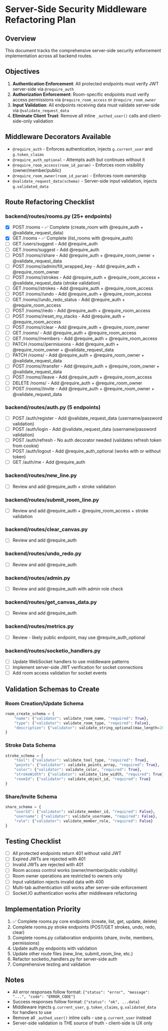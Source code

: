 # Server-Side Security Middleware Refactoring Plan

## Overview
This document tracks the comprehensive server-side security enforcement implementation across all backend routes.

## Objectives
1. **Authentication Enforcement**: All protected endpoints must verify JWT server-side via `@require_auth`
2. **Authorization Enforcement**: Room-specific endpoints must verify access permissions via `@require_room_access` or `@require_room_owner`
3. **Input Validation**: All endpoints receiving data must validate server-side via `@validate_request_data`
4. **Eliminate Client Trust**: Remove all inline `_authed_user()` calls and client-side-only validation

## Middleware Decorators Available
- `@require_auth` - Enforces authentication, injects `g.current_user` and `g.token_claims`
- `@require_auth_optional` - Attempts auth but continues without it
- `@require_room_access(room_id_param)` - Enforces room visibility (owner/member/public)
- `@require_room_owner(room_id_param)` - Enforces room ownership
- `@validate_request_data(schema)` - Server-side input validation, injects `g.validated_data`

## Route Refactoring Checklist

### backend/routes/rooms.py (25+ endpoints)
- [x] POST /rooms - ✅ Complete (create_room with @require_auth + @validate_request_data)
- [x] GET /rooms - ✅ Complete (list_rooms with @require_auth)
- [ ] GET /users/suggest - Add @require_auth
- [ ] GET /rooms/suggest - Add @require_auth
- [ ] POST /rooms/<roomId>/share - Add @require_auth + @require_room_owner + @validate_request_data
- [ ] POST /rooms/<roomId>/admin/fill_wrapped_key - Add @require_auth + @require_room_owner
- [ ] POST /rooms/<roomId>/strokes - Add @require_auth + @require_room_access + @validate_request_data (stroke validation)
- [ ] GET /rooms/<roomId>/strokes - Add @require_auth + @require_room_access
- [ ] POST /rooms/<roomId>/undo - Add @require_auth + @require_room_access
- [ ] GET /rooms/<roomId>/undo_redo_status - Add @require_auth + @require_room_access
- [ ] POST /rooms/<roomId>/redo - Add @require_auth + @require_room_access
- [ ] POST /rooms/<roomId>/reset_my_stacks - Add @require_auth + @require_room_access
- [ ] POST /rooms/<roomId>/clear - Add @require_auth + @require_room_owner
- [ ] GET /rooms/<roomId> - Add @require_auth + @require_room_access
- [ ] GET /rooms/<roomId>/members - Add @require_auth + @require_room_access
- [ ] PATCH /rooms/<roomId>/permissions - Add @require_auth + @require_room_owner + @validate_request_data
- [ ] PATCH /rooms/<roomId> - Add @require_auth + @require_room_owner + @validate_request_data
- [ ] POST /rooms/<roomId>/transfer - Add @require_auth + @require_room_owner + @validate_request_data
- [ ] POST /rooms/<roomId>/leave - Add @require_auth + @require_room_access
- [ ] DELETE /rooms/<roomId> - Add @require_auth + @require_room_owner
- [ ] POST /rooms/<roomId>/invite - Add @require_auth + @require_room_owner + @validate_request_data

### backend/routes/auth.py (5 endpoints)
- [ ] POST /auth/register - Add @validate_request_data (username/password validation)
- [ ] POST /auth/login - Add @validate_request_data (username/password validation)
- [ ] POST /auth/refresh - No auth decorator needed (validates refresh token from cookie)
- [ ] POST /auth/logout - Add @require_auth_optional (works with or without token)
- [ ] GET /auth/me - Add @require_auth

### backend/routes/new_line.py
- [ ] Review and add @require_auth + stroke validation

### backend/routes/submit_room_line.py
- [ ] Review and add @require_auth + @require_room_access + stroke validation

### backend/routes/clear_canvas.py
- [ ] Review and add @require_auth

### backend/routes/undo_redo.py
- [ ] Review and add @require_auth

### backend/routes/admin.py
- [ ] Review and add @require_auth with admin role check

### backend/routes/get_canvas_data.py
- [ ] Review and add @require_auth

### backend/routes/metrics.py
- [ ] Review - likely public endpoint, may use @require_auth_optional

### backend/routes/socketio_handlers.py
- [ ] Update WebSocket handlers to use middleware patterns
- [ ] Implement server-side JWT verification for socket connections
- [ ] Add room access validation for socket events

## Validation Schemas to Create

### Room Creation/Update Schema
```python
room_create_schema = {
    "name": {"validator": validate_room_name, "required": True},
    "type": {"validator": validate_room_type, "required": False},
    "description": {"validator": validate_string_optional(max_length=2000), "required": False}
}
```

### Stroke Data Schema
```python
stroke_schema = {
    "tool": {"validator": validate_tool_type, "required": True},
    "points": {"validator": validate_points_array, "required": True},
    "color": {"validator": validate_color, "required": True},
    "strokeWidth": {"validator": validate_line_width, "required": True},
    "roomId": {"validator": validate_object_id, "required": True}
}
```

### Share/Invite Schema
```python
share_schema = {
    "userId": {"validator": validate_member_id, "required": False},
    "username": {"validator": validate_username, "required": False},
    "role": {"validator": validate_member_role, "required": False}
}
```

## Testing Checklist
- [ ] All protected endpoints return 401 without valid JWT
- [ ] Expired JWTs are rejected with 401
- [ ] Invalid JWTs are rejected with 401
- [ ] Room access control works (owner/member/public visibility)
- [ ] Room owner operations are restricted to owners only
- [ ] Input validation rejects invalid data with 400
- [ ] Multi-tab authentication still works after server-side enforcement
- [ ] Socket.IO authentication works after middleware refactoring

## Implementation Priority
1. ✅ Complete rooms.py core endpoints (create, list, get, update, delete)
2. Complete rooms.py stroke endpoints (POST/GET strokes, undo, redo, clear)
3. Complete rooms.py collaboration endpoints (share, invite, members, permissions)
4. Update auth.py endpoints with validation
5. Update other route files (new_line, submit_room_line, etc.)
6. Refactor socketio_handlers.py for server-side auth
7. Comprehensive testing and validation

## Notes
- All error responses follow format: `{"status": "error", "message": "...", "code": "ERROR_CODE"}`
- Success responses follow format: `{"status": "ok", ...data}`
- Middleware injects `g.current_user`, `g.token_claims`, `g.validated_data` for handlers to use
- Remove all `_authed_user()` inline calls - use `g.current_user` instead
- Server-side validation is THE source of truth - client-side is UX only
